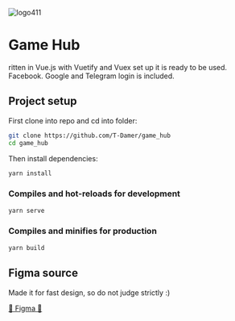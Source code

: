 ![logo411](https://user-images.githubusercontent.com/49658988/127822419-c79450e1-9066-4f5c-a69a-f551e1cb944f.png)

# Game Hub

ritten in Vue.js with Vuetify and Vuex set up it is ready to be used. Facebook. Google and Telegram login is included.

## Project setup

First clone into repo and cd into folder:

```bash
git clone https://github.com/T-Damer/game_hub
cd game_hub
```

Then install dependencies:

```bash
yarn install
```

### Compiles and hot-reloads for development

```bash
yarn serve
```

### Compiles and minifies for production

```bash
yarn build
```

## Figma source

Made it for fast design, so do not judge strictly :)

[🤜 Figma 🤛](https://www.figma.com/file/9B9w1MjgKH4qxtZ3m3lGE1/Game-Hub?node-id=0%3A1)

